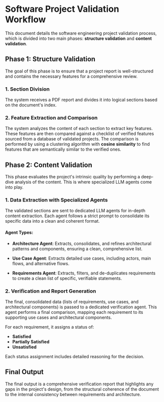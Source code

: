 # Software Project Validation Workflow

This document details the software engineering project validation process, which is divided into two main phases: **structure validation** and **content validation**.

## Phase 1: Structure Validation

The goal of this phase is to ensure that a project report is well-structured and contains the necessary features for a comprehensive review.

### 1. Section Division
The system receives a PDF report and divides it into logical sections based on the document's index.

### 2. Feature Extraction and Comparison
The system analyzes the content of each section to extract key features. These features are then compared against a checklist of verified features sourced from a database of validated projects. The comparison is performed by using a clustering algorithm with **cosine similarity** to find features that are semantically similar to the verified ones.

## Phase 2: Content Validation

This phase evaluates the project's intrinsic quality by performing a deep-dive analysis of the content. This is where specialized LLM agents come into play.

### 1. Data Extraction with Specialized Agents
The validated sections are sent to dedicated LLM agents for in-depth content extraction. Each agent follows a strict prompt to consolidate its specific data into a clean and coherent format.

#### Agent Types:

- **Architecture Agent**: Extracts, consolidates, and refines architectural patterns and components, ensuring a clean, comprehensive list.

- **Use Case Agent**: Extracts detailed use cases, including actors, main flows, and alternative flows.

- **Requirements Agent**: Extracts, filters, and de-duplicates requirements to create a clean list of specific, verifiable statements.

### 2. Verification and Report Generation
The final, consolidated data (lists of requirements, use cases, and architectural components) is passed to a dedicated verification agent. This agent performs a final comparison, mapping each requirement to its supporting use cases and architectural components. 

For each requirement, it assigns a status of:
- **Satisfied**
- **Partially Satisfied** 
- **Unsatisfied**

Each status assignment includes detailed reasoning for the decision.

## Final Output

The final output is a comprehensive verification report that highlights any gaps in the project's design, from the structural coherence of the document to the internal consistency between requirements and architecture.
